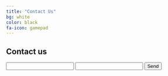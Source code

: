 ```yaml
---
title: "Contact Us"
bg: white
color: black
fa-icon: gamepad
---
```


## Contact us

<form action="https://formspree.io/support@beyondnebula.com" method="POST">
    <input type="text" name="name">
    <input type="email" name="_replyto">
    <input type="submit" value="Send">
</form>
